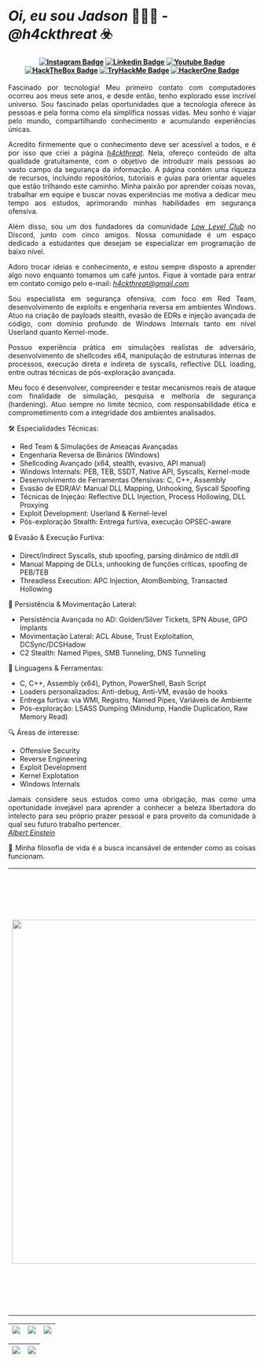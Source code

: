 # <i> Oi, eu sou Jadson </i>👨🏻‍💻<i> - @h4ckthreat</i> ☣️

<h4 align="center">
 
[![Instagram Badge](https://img.shields.io/badge/Instagram-E4405F?style=for-the-badge&logo=instagram&logoColor=white)](https://www.instagram.com/h4ckthreat/)
[![Linkedin Badge](https://img.shields.io/badge/-Linkedin-blue?style=for-the-badge&logo=Linkedin&logoColor=white)](https://www.linkedin.com/in/jadsonlsouza/)
[![Youtube Badge](https://img.shields.io/badge/YouTube-FF0000?style=for-the-badge&logo=youtube&logoColor=white)](https://www.youtube.com/@h4ckthreat)
[![HackTheBox Badge](https://img.shields.io/badge/HackTheBox-111927?style=for-the-badge&logo=Hack%20The%20Box&logoColor=9FEF00)](https://app.hackthebox.com/profile/1163217)
[![TryHackMe Badge](https://img.shields.io/badge/-TryHackMe-%23212C42?style=for-the-badge&logo=tryhackme&logoColor=white)](https://tryhackme.com/p/h4ckthreat)
[![HackerOne Badge](https://img.shields.io/badge/-HackerOne-%23494649?style=for-the-badge&logo=hackerone&logoColor=white)](https://hackerone.com/h4ckthreat)

</h4>

<p align="justify">Fascinado por tecnologia! Meu primeiro contato com computadores ocorreu aos meus sete anos, e desde então, tenho explorado esse incrível universo. Sou fascinado pelas oportunidades que a tecnologia oferece às pessoas e pela forma como ela simplifica nossas vidas. Meu sonho é viajar pelo mundo, compartilhando conhecimento e acumulando experiências únicas.</p>

<p align="justify">Acredito firmemente que o conhecimento deve ser acessível a todos, e é por isso que criei a página <a href="https://www.instagram.com/h4ckthreat/"><i>h4ckthreat</i></a>. Nela, ofereço conteúdo de alta qualidade gratuitamente, com o objetivo de introduzir mais pessoas ao vasto campo da segurança da informação. A página contém uma riqueza de recursos, incluindo repositórios, tutoriais e guias para orientar aqueles que estão trilhando este caminho. Minha paixão por aprender coisas novas, trabalhar em equipe e buscar novas experiências me motiva a dedicar meu tempo aos estudos, aprimorando minhas habilidades em segurança ofensiva.</p>

<p align="justify">Além disso, sou um dos fundadores da comunidade <a href="https://www.instagram.com/lowlevelclub/"><i>Low Level Club</i></a> no Discord, junto com cinco amigos. Nossa comunidade é um espaço dedicado a estudantes que desejam se especializar em programação de baixo nível.</p>

<p align="justify">Adoro trocar ideias e conhecimento, e estou sempre disposto a aprender algo novo enquanto tomamos um café juntos. Fique à vontade para entrar em contato comigo pelo e-mail: <a href="mailto:h4ckthreat@gmail.com"><i>h4ckthreat@gmail.com</i></a></p>

<p align="justify">Sou especialista em segurança ofensiva, com foco em Red Team, desenvolvimento de exploits e engenharia reversa em ambientes Windows. Atuo na criação de payloads stealth, evasão de EDRs e injeção avançada de código, com domínio profundo de Windows Internals tanto em nível Userland quanto Kernel-mode.</p>

<p align="justify">Possuo experiência prática em simulações realistas de adversário, desenvolvimento de shellcodes x64, manipulação de estruturas internas de processos, execução direta e indireta de syscalls, reflective DLL loading, entre outras técnicas de pós-exploração avançada.</p>

<p align="justify">Meu foco é desenvolver, compreender e testar mecanismos reais de ataque com finalidade de simulação, pesquisa e melhoria de segurança (hardening). Atuo sempre no limite técnico, com responsabilidade ética e comprometimento com a integridade dos ambientes analisados.</p>

🛠️ Especialidades Técnicas:
<ul>
      <li>
          Red Team & Simulações de Ameaças Avançadas
       </li>
       <li>
          Engenharia Reversa de Binários (Windows)
       </li>
       <li>
          Shellcoding Avançado (x64, stealth, evasivo, API manual)
       </li>
       <li>
          Windows Internals: PEB, TEB, SSDT, Native API, Syscalls, Kernel-mode
       </li>
       <li>
          Desenvolvimento de Ferramentas Ofensivas: C, C++, Assembly
       </li>
       <li>
          Evasão de EDR/AV: Manual DLL Mapping, Unhooking, Syscall Spoofing
       </li>
       <li>
          Técnicas de Injeção: Reflective DLL Injection, Process Hollowing, DLL Proxying
       </li>
       <li>
          Exploit Development: Userland & Kernel-level
       </li>
       <li>
          Pós-exploração Stealth: Entrega furtiva, execução OPSEC-aware
      </li>
</ul>

🔒 Evasão & Execução Furtiva:

<ul>
       <li>
          Direct/Indirect Syscalls, stub spoofing, parsing dinâmico de ntdll.dll
       </li>
       <li>
           Manual Mapping de DLLs, unhooking de funções críticas, spoofing de PEB/TEB
       </li>
       <li>
          Threadless Execution: APC Injection, AtomBombing, Transacted Hollowing
      </li>
</ul>

🧬 Persistência & Movimentação Lateral:

<ul>
       <li>
          Persistência Avançada no AD: Golden/Silver Tickets, SPN Abuse, GPO Implants
       </li>
       <li>
           Movimentação Lateral: ACL Abuse, Trust Exploitation, DCSync/DCSHadow
       </li>
       <li>
          C2 Stealth: Named Pipes, SMB Tunneling, DNS Tunneling
       </li>
</ul>

📌 Linguagens & Ferramentas:

<ul>
       <li>
          C, C++, Assembly (x64), Python, PowerShell, Bash Script
       </li>
       <li>
           Loaders personalizados: Anti-debug, Anti-VM, evasão de hooks
       </li>
       <li>
          Entrega furtiva: via WMI, Registro, Named Pipes, Variáveis de Ambiente
       </li>
       <li>
          Pós-exploração: LSASS Dumping (Minidump, Handle Duplication, Raw Memory Read)
      </li>
</ul>

🔍 Áreas de interesse:

<ul>
        <li>
          Offensive Security
        </li>
        <li>
          Reverse Engineering
        </li>
        <li>
          Exploit Development
        </li>
        <li>
          Kernel Explotation
        </li>
        <li>
          Windows Internals
        </li>
</ul>
        

<p align="justify">Jamais considere seus estudos como uma obrigação, mas como uma oportunidade invejável para aprender a conhecer a beleza libertadora do intelecto para seu próprio prazer pessoal e para proveito da comunidade à qual seu futuro trabalho pertencer.
<a href="https://pt.wikipedia.org/wiki/Albert_Einstein"><br><i>Albert Einstein</i></br></a></p>

<p align="justify"> 🧠 Minha filosofia de vida é a busca incansável de entender como as coisas funcionam.</p>

<table border="0" cellspacing="0" cellpadding="0">
  <tr>
    <td style="border: 0";>
      <img width="700" src="https://i.imgur.com/7TxQnFN.png" />
    </td>
    <td style="border: 0";>
      <p align="justify">
        💻 Projeto focado em conteúdos de qualidade sobre segurança da informação: <a href="https://h4ckthreat.github.io/"><i>h4ckthreat</i><a/>.
              <p align="justify"> 
   </p>
      <p align="justify">
       🌙 Fazendo conteúdos diários em: <a href="https://www.instagram.com/h4ckthreat/"><i>h4ckthreat</a></i>, eu complemento esses conteúdos com: <a href="https://www.youtube.com/@h4ckthreat"><i>vídeos no Youtube</i></a>.
      </p>
      <h3>Outros lugares onde você pode me encontrar:</h3>
      <ul>
        <li>
          🐦 <a href="https://twitter.com/h4ckthreat"><i>Siga me no Twitter.</i></a>
        </li>
        <li>
          📺 <a href="https://www.youtube.com/@h4ckthreat/"><i>Inscreva-se no Youtube.</i></a>
        </li>
        <li>
          📷 <a href="https://www.instagram.com/h4ckthreat/"><i>Siga me no Instagram.</i></a>
        </li>
        <li>
          📬 <a href=mailto:h4ckthreat@gmail.com><i>Entre em contato comigo no e-mail.</i></a>
        </li>
      </ul>
    </td>
  </tr>
</table>

| ![](http://github-profile-summary-cards.vercel.app/api/cards/stats?username=h4ckthreat&theme=nord_dark) | ![](http://github-profile-summary-cards.vercel.app/api/cards/repos-per-language?username=h4ckthreat&hide=Html&theme=nord_dark) | ![](http://github-profile-summary-cards.vercel.app/api/cards/most-commit-language?username=h4ckthreat&theme=nord_dark) |
| :-: | :-: | :-: |

| ![](http://github-profile-summary-cards.vercel.app/api/cards/profile-details?username=h4ckthreat&theme=nord_dark) | ![](https://github-readme-streak-stats.herokuapp.com/?user=h4ckthreat&hide_border=true&date_format=M%20j%5B%2C%20Y%5D&background=2D3742&stroke=2D3742&ring=6bbbca&fire=6bbbca&currStreakNum=fff&sideNums=6bbbca&currStreakLabel=6bbbca&sideLabels=fff&dates=fff) |
| :-: | :-: |

